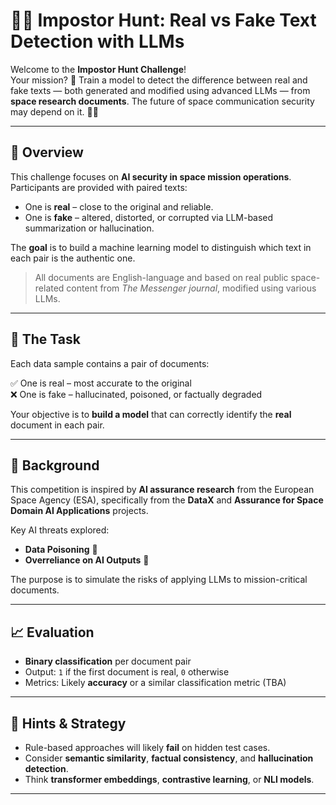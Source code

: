 # 🕵️‍♂️ Impostor Hunt: Real vs Fake Text Detection with LLMs

Welcome to the **Impostor Hunt Challenge**!  
Your mission? 🧠 Train a model to detect the difference between real and fake texts — both generated and modified using advanced LLMs — from **space research documents**. The future of space communication security may depend on it. 🌌🚀

---

## 🚀 Overview

This challenge focuses on **AI security in space mission operations**. Participants are provided with paired texts:  
- One is **real** – close to the original and reliable.  
- One is **fake** – altered, distorted, or corrupted via LLM-based summarization or hallucination.  

The **goal** is to build a machine learning model to distinguish which text in each pair is the authentic one.

> All documents are English-language and based on real public space-related content from *The Messenger journal*, modified using various LLMs.

---

## 🧪 The Task

Each data sample contains a pair of documents:

✅ One is real – most accurate to the original  
❌ One is fake – hallucinated, poisoned, or factually degraded  

Your objective is to **build a model** that can correctly identify the **real** document in each pair.

---

## 🧠 Background

This competition is inspired by **AI assurance research** from the European Space Agency (ESA), specifically from the **DataX** and **Assurance for Space Domain AI Applications** projects.

Key AI threats explored:
- **Data Poisoning** 🧬
- **Overreliance on AI Outputs** 🧠

The purpose is to simulate the risks of applying LLMs to mission-critical documents.

---

## 📈 Evaluation

- **Binary classification** per document pair  
- Output: `1` if the first document is real, `0` otherwise  
- Metrics: Likely **accuracy** or a similar classification metric (TBA)

---

## 🧰 Hints & Strategy

- Rule-based approaches will likely **fail** on hidden test cases.  
- Consider **semantic similarity**, **factual consistency**, and **hallucination detection**.  
- Think **transformer embeddings**, **contrastive learning**, or **NLI models**.

---

